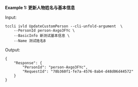 **Example 1: 更新人物姓名与基本信息**



Input: 

```
tccli ivld UpdateCustomPerson --cli-unfold-argument  \
    --PersonId person-Axgo3FYc \
    --BasicInfo 新测试基本信息 \
    --Name 测试姓名B
```

Output: 
```
{
    "Response": {
        "PersonId": "person-Axgo3FYc",
        "RequestId": "78b360f1-fe7a-4576-8ab4-d48d06d44572"
    }
}
```

